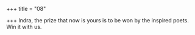 +++
title = "08"

+++
Indra, the prize that now is yours is to be won by the inspired poets. Win it with us.  